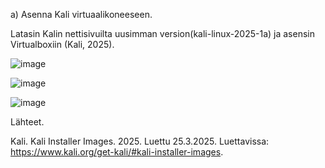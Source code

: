 

a) Asenna Kali virtuaalikoneeseen.

Latasin Kalin nettisivuilta uusimman version(kali-linux-2025-1a) ja asensin Virtualboxiin (Kali, 2025). 

![image](https://github.com/user-attachments/assets/02a37511-2b5b-47e5-940d-74c8e7393752)

![image](https://github.com/user-attachments/assets/f2e14c3c-59f3-402d-97f7-7fdb579eaefc)

![image](https://github.com/user-attachments/assets/a293d4f3-4977-4cf5-a7d6-a5713d70f31a)



Lähteet.

Kali. Kali Installer Images.  2025. Luettu 25.3.2025. Luettavissa: https://www.kali.org/get-kali/#kali-installer-images.

